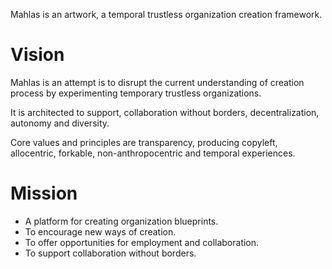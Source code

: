 Mahlas is an artwork, a temporal trustless organization creation framework.

# Vision

Mahlas is an attempt is to disrupt the current understanding of creation process by experimenting temporary trustless organizations.

It is architected to support, collaboration without borders, decentralization, autonomy and diversity. 

Core values and principles are transparency, producing copyleft, allocentric, forkable, non-anthropocentric and temporal experiences.



# Mission

* A platform for creating organization blueprints.
* To encourage new ways of creation.
* To offer opportunities for employment and collaboration.
* To support collaboration without borders.
